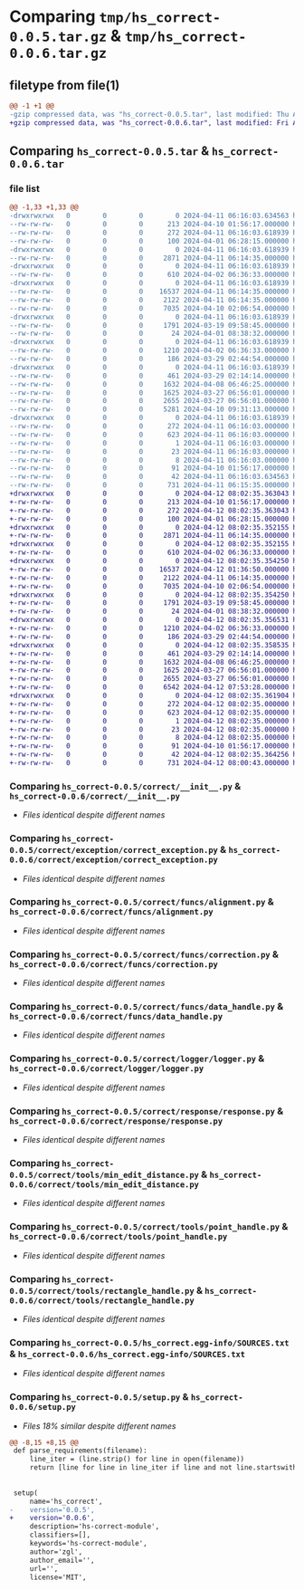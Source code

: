 # Comparing `tmp/hs_correct-0.0.5.tar.gz` & `tmp/hs_correct-0.0.6.tar.gz`

## filetype from file(1)

```diff
@@ -1 +1 @@
-gzip compressed data, was "hs_correct-0.0.5.tar", last modified: Thu Apr 11 06:16:03 2024, max compression
+gzip compressed data, was "hs_correct-0.0.6.tar", last modified: Fri Apr 12 08:02:35 2024, max compression
```

## Comparing `hs_correct-0.0.5.tar` & `hs_correct-0.0.6.tar`

### file list

```diff
@@ -1,33 +1,33 @@
-drwxrwxrwx   0        0        0        0 2024-04-11 06:16:03.634563 hs_correct-0.0.5/
--rw-rw-rw-   0        0        0      213 2024-04-10 01:56:17.000000 hs_correct-0.0.5/MANIFEST.in
--rw-rw-rw-   0        0        0      272 2024-04-11 06:16:03.618939 hs_correct-0.0.5/PKG-INFO
--rw-rw-rw-   0        0        0      100 2024-04-01 06:28:15.000000 hs_correct-0.0.5/README.md
-drwxrwxrwx   0        0        0        0 2024-04-11 06:16:03.618939 hs_correct-0.0.5/correct/
--rw-rw-rw-   0        0        0     2871 2024-04-11 06:14:35.000000 hs_correct-0.0.5/correct/__init__.py
-drwxrwxrwx   0        0        0        0 2024-04-11 06:16:03.618939 hs_correct-0.0.5/correct/exception/
--rw-rw-rw-   0        0        0      610 2024-04-02 06:36:33.000000 hs_correct-0.0.5/correct/exception/correct_exception.py
-drwxrwxrwx   0        0        0        0 2024-04-11 06:16:03.618939 hs_correct-0.0.5/correct/funcs/
--rw-rw-rw-   0        0        0    16537 2024-04-11 06:14:35.000000 hs_correct-0.0.5/correct/funcs/alignment.py
--rw-rw-rw-   0        0        0     2122 2024-04-11 06:14:35.000000 hs_correct-0.0.5/correct/funcs/correction.py
--rw-rw-rw-   0        0        0     7035 2024-04-10 02:06:54.000000 hs_correct-0.0.5/correct/funcs/data_handle.py
-drwxrwxrwx   0        0        0        0 2024-04-11 06:16:03.618939 hs_correct-0.0.5/correct/logger/
--rw-rw-rw-   0        0        0     1791 2024-03-19 09:58:45.000000 hs_correct-0.0.5/correct/logger/logger.py
--rw-rw-rw-   0        0        0       24 2024-04-01 08:38:32.000000 hs_correct-0.0.5/correct/requirements.txt
-drwxrwxrwx   0        0        0        0 2024-04-11 06:16:03.618939 hs_correct-0.0.5/correct/response/
--rw-rw-rw-   0        0        0     1210 2024-04-02 06:36:33.000000 hs_correct-0.0.5/correct/response/response.py
--rw-rw-rw-   0        0        0      186 2024-03-29 02:44:54.000000 hs_correct-0.0.5/correct/response/response_code.py
-drwxrwxrwx   0        0        0        0 2024-04-11 06:16:03.618939 hs_correct-0.0.5/correct/tools/
--rw-rw-rw-   0        0        0      461 2024-03-29 02:14:14.000000 hs_correct-0.0.5/correct/tools/constants.py
--rw-rw-rw-   0        0        0     1632 2024-04-08 06:46:25.000000 hs_correct-0.0.5/correct/tools/min_edit_distance.py
--rw-rw-rw-   0        0        0     1625 2024-03-27 06:56:01.000000 hs_correct-0.0.5/correct/tools/point_handle.py
--rw-rw-rw-   0        0        0     2655 2024-03-27 06:56:01.000000 hs_correct-0.0.5/correct/tools/rectangle_handle.py
--rw-rw-rw-   0        0        0     5281 2024-04-10 09:31:13.000000 hs_correct-0.0.5/correct/tools/str_tools.py
-drwxrwxrwx   0        0        0        0 2024-04-11 06:16:03.618939 hs_correct-0.0.5/hs_correct.egg-info/
--rw-rw-rw-   0        0        0      272 2024-04-11 06:16:03.000000 hs_correct-0.0.5/hs_correct.egg-info/PKG-INFO
--rw-rw-rw-   0        0        0      623 2024-04-11 06:16:03.000000 hs_correct-0.0.5/hs_correct.egg-info/SOURCES.txt
--rw-rw-rw-   0        0        0        1 2024-04-11 06:16:03.000000 hs_correct-0.0.5/hs_correct.egg-info/dependency_links.txt
--rw-rw-rw-   0        0        0       23 2024-04-11 06:16:03.000000 hs_correct-0.0.5/hs_correct.egg-info/requires.txt
--rw-rw-rw-   0        0        0        8 2024-04-11 06:16:03.000000 hs_correct-0.0.5/hs_correct.egg-info/top_level.txt
--rw-rw-rw-   0        0        0       91 2024-04-10 01:56:17.000000 hs_correct-0.0.5/pyproject.toml
--rw-rw-rw-   0        0        0       42 2024-04-11 06:16:03.634563 hs_correct-0.0.5/setup.cfg
--rw-rw-rw-   0        0        0      731 2024-04-11 06:15:35.000000 hs_correct-0.0.5/setup.py
+drwxrwxrwx   0        0        0        0 2024-04-12 08:02:35.363043 hs_correct-0.0.6/
+-rw-rw-rw-   0        0        0      213 2024-04-10 01:56:17.000000 hs_correct-0.0.6/MANIFEST.in
+-rw-rw-rw-   0        0        0      272 2024-04-12 08:02:35.363043 hs_correct-0.0.6/PKG-INFO
+-rw-rw-rw-   0        0        0      100 2024-04-01 06:28:15.000000 hs_correct-0.0.6/README.md
+drwxrwxrwx   0        0        0        0 2024-04-12 08:02:35.352155 hs_correct-0.0.6/correct/
+-rw-rw-rw-   0        0        0     2871 2024-04-11 06:14:35.000000 hs_correct-0.0.6/correct/__init__.py
+drwxrwxrwx   0        0        0        0 2024-04-12 08:02:35.352155 hs_correct-0.0.6/correct/exception/
+-rw-rw-rw-   0        0        0      610 2024-04-02 06:36:33.000000 hs_correct-0.0.6/correct/exception/correct_exception.py
+drwxrwxrwx   0        0        0        0 2024-04-12 08:02:35.354250 hs_correct-0.0.6/correct/funcs/
+-rw-rw-rw-   0        0        0    16537 2024-04-12 01:36:50.000000 hs_correct-0.0.6/correct/funcs/alignment.py
+-rw-rw-rw-   0        0        0     2122 2024-04-11 06:14:35.000000 hs_correct-0.0.6/correct/funcs/correction.py
+-rw-rw-rw-   0        0        0     7035 2024-04-10 02:06:54.000000 hs_correct-0.0.6/correct/funcs/data_handle.py
+drwxrwxrwx   0        0        0        0 2024-04-12 08:02:35.354250 hs_correct-0.0.6/correct/logger/
+-rw-rw-rw-   0        0        0     1791 2024-03-19 09:58:45.000000 hs_correct-0.0.6/correct/logger/logger.py
+-rw-rw-rw-   0        0        0       24 2024-04-01 08:38:32.000000 hs_correct-0.0.6/correct/requirements.txt
+drwxrwxrwx   0        0        0        0 2024-04-12 08:02:35.356531 hs_correct-0.0.6/correct/response/
+-rw-rw-rw-   0        0        0     1210 2024-04-02 06:36:33.000000 hs_correct-0.0.6/correct/response/response.py
+-rw-rw-rw-   0        0        0      186 2024-03-29 02:44:54.000000 hs_correct-0.0.6/correct/response/response_code.py
+drwxrwxrwx   0        0        0        0 2024-04-12 08:02:35.358535 hs_correct-0.0.6/correct/tools/
+-rw-rw-rw-   0        0        0      461 2024-03-29 02:14:14.000000 hs_correct-0.0.6/correct/tools/constants.py
+-rw-rw-rw-   0        0        0     1632 2024-04-08 06:46:25.000000 hs_correct-0.0.6/correct/tools/min_edit_distance.py
+-rw-rw-rw-   0        0        0     1625 2024-03-27 06:56:01.000000 hs_correct-0.0.6/correct/tools/point_handle.py
+-rw-rw-rw-   0        0        0     2655 2024-03-27 06:56:01.000000 hs_correct-0.0.6/correct/tools/rectangle_handle.py
+-rw-rw-rw-   0        0        0     6542 2024-04-12 07:53:28.000000 hs_correct-0.0.6/correct/tools/str_tools.py
+drwxrwxrwx   0        0        0        0 2024-04-12 08:02:35.361904 hs_correct-0.0.6/hs_correct.egg-info/
+-rw-rw-rw-   0        0        0      272 2024-04-12 08:02:35.000000 hs_correct-0.0.6/hs_correct.egg-info/PKG-INFO
+-rw-rw-rw-   0        0        0      623 2024-04-12 08:02:35.000000 hs_correct-0.0.6/hs_correct.egg-info/SOURCES.txt
+-rw-rw-rw-   0        0        0        1 2024-04-12 08:02:35.000000 hs_correct-0.0.6/hs_correct.egg-info/dependency_links.txt
+-rw-rw-rw-   0        0        0       23 2024-04-12 08:02:35.000000 hs_correct-0.0.6/hs_correct.egg-info/requires.txt
+-rw-rw-rw-   0        0        0        8 2024-04-12 08:02:35.000000 hs_correct-0.0.6/hs_correct.egg-info/top_level.txt
+-rw-rw-rw-   0        0        0       91 2024-04-10 01:56:17.000000 hs_correct-0.0.6/pyproject.toml
+-rw-rw-rw-   0        0        0       42 2024-04-12 08:02:35.364256 hs_correct-0.0.6/setup.cfg
+-rw-rw-rw-   0        0        0      731 2024-04-12 08:00:43.000000 hs_correct-0.0.6/setup.py
```

### Comparing `hs_correct-0.0.5/correct/__init__.py` & `hs_correct-0.0.6/correct/__init__.py`

 * *Files identical despite different names*

### Comparing `hs_correct-0.0.5/correct/exception/correct_exception.py` & `hs_correct-0.0.6/correct/exception/correct_exception.py`

 * *Files identical despite different names*

### Comparing `hs_correct-0.0.5/correct/funcs/alignment.py` & `hs_correct-0.0.6/correct/funcs/alignment.py`

 * *Files identical despite different names*

### Comparing `hs_correct-0.0.5/correct/funcs/correction.py` & `hs_correct-0.0.6/correct/funcs/correction.py`

 * *Files identical despite different names*

### Comparing `hs_correct-0.0.5/correct/funcs/data_handle.py` & `hs_correct-0.0.6/correct/funcs/data_handle.py`

 * *Files identical despite different names*

### Comparing `hs_correct-0.0.5/correct/logger/logger.py` & `hs_correct-0.0.6/correct/logger/logger.py`

 * *Files identical despite different names*

### Comparing `hs_correct-0.0.5/correct/response/response.py` & `hs_correct-0.0.6/correct/response/response.py`

 * *Files identical despite different names*

### Comparing `hs_correct-0.0.5/correct/tools/min_edit_distance.py` & `hs_correct-0.0.6/correct/tools/min_edit_distance.py`

 * *Files identical despite different names*

### Comparing `hs_correct-0.0.5/correct/tools/point_handle.py` & `hs_correct-0.0.6/correct/tools/point_handle.py`

 * *Files identical despite different names*

### Comparing `hs_correct-0.0.5/correct/tools/rectangle_handle.py` & `hs_correct-0.0.6/correct/tools/rectangle_handle.py`

 * *Files identical despite different names*

### Comparing `hs_correct-0.0.5/hs_correct.egg-info/SOURCES.txt` & `hs_correct-0.0.6/hs_correct.egg-info/SOURCES.txt`

 * *Files identical despite different names*

### Comparing `hs_correct-0.0.5/setup.py` & `hs_correct-0.0.6/setup.py`

 * *Files 18% similar despite different names*

```diff
@@ -8,15 +8,15 @@
 def parse_requirements(filename):
     line_iter = (line.strip() for line in open(filename))
     return [line for line in line_iter if line and not line.startswith("#")]
 
 
 setup(
     name='hs_correct',
-    version='0.0.5',
+    version='0.0.6',
     description='hs-correct-module',
     classifiers=[],
     keywords='hs-correct-module',
     author='zgl',
     author_email='',
     url='',
     license='MIT',
```

